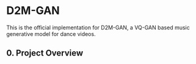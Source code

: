 # D2M-GAN
This is the official implementation for D2M-GAN, a VQ-GAN based music generative model for dance videos.

## 0. Project Overview
